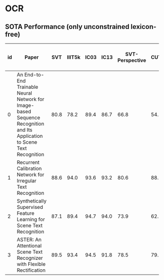 # OCR
## SOTA Performance (only unconstrained lexicon-free)
| id | Paper | SVT | IIIT5k | IC03 | IC13 | SVT-Perspective | CUTE80 | IC15 | Total-Text (multi-oriented) | Total-Text (curved) | 
| --- | --- | --- | --- |--- |--- |--- |--- |--- |--- |--- |
| 0 | An End-to-End Trainable Neural Network for Image-based Sequence Recognition and Its Application to Scene Text Recognition | 80.8 |  78.2 | 89.4 |  86.7 | 66.8 | 54.9 |
| 1 |  Recurrent Calibration Network for Irregular Text Recognition | 88.6 | 94.0 | 93.6 | 93.2 | 80.6 | 88.5 | 77.1 | 76.3 | 66.7 |
| 2 | Synthetically Supervised Feature Learning for Scene Text Recognition | 87.1 | 89.4 | 94.7 | 94.0 | 73.9 | 62.5 | 
| 3 | ASTER: An Attentional Scene Text Recognizer with Flexible Rectification | 89.5 | 93.4 | 94.5 | 91.8 | 78.5 | 79.5 | 76.1 | 

